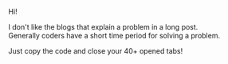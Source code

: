 Hi!

I don't like the blogs that explain a problem in a long post.  
Generally coders have a short time period for solving a problem.

Just copy the code and close your 40+ opened tabs!
